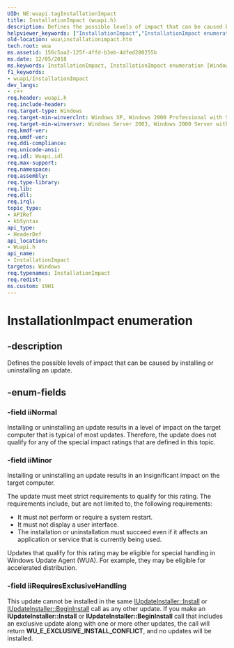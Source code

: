 ```yaml
---
UID: NE:wuapi.tagInstallationImpact
title: InstallationImpact (wuapi.h)
description: Defines the possible levels of impact that can be caused by installing or uninstalling an update.
helpviewer_keywords: ["InstallationImpact","InstallationImpact enumeration [Windows Update Agent]","iiMinor","iiNormal","iiRequiresExclusiveHandling","wua.installationimpact","wuapi/InstallationImpact","wuapi/iiMinor","wuapi/iiNormal","wuapi/iiRequiresExclusiveHandling"]
old-location: wua\installationimpact.htm
tech.root: wua
ms.assetid: 156c5aa2-125f-4ffd-b3eb-4dfed280255b
ms.date: 12/05/2018
ms.keywords: InstallationImpact, InstallationImpact enumeration [Windows Update Agent], iiMinor, iiNormal, iiRequiresExclusiveHandling, wua.installationimpact, wuapi/InstallationImpact, wuapi/iiMinor, wuapi/iiNormal, wuapi/iiRequiresExclusiveHandling
f1_keywords:
- wuapi/InstallationImpact
dev_langs:
- c++
req.header: wuapi.h
req.include-header: 
req.target-type: Windows
req.target-min-winverclnt: Windows XP, Windows 2000 Professional with SP3 [desktop apps only]
req.target-min-winversvr: Windows Server 2003, Windows 2000 Server with SP3 [desktop apps only]
req.kmdf-ver: 
req.umdf-ver: 
req.ddi-compliance: 
req.unicode-ansi: 
req.idl: Wuapi.idl
req.max-support: 
req.namespace: 
req.assembly: 
req.type-library: 
req.lib: 
req.dll: 
req.irql: 
topic_type:
- APIRef
- kbSyntax
api_type:
- HeaderDef
api_location:
- Wuapi.h
api_name:
- InstallationImpact
targetos: Windows
req.typenames: InstallationImpact
req.redist: 
ms.custom: 19H1
---
```


# InstallationImpact enumeration


## -description


Defines the possible levels of impact that can be caused by installing or uninstalling an update.


## -enum-fields




### -field iiNormal

Installing or uninstalling an update results in a level of impact on the target computer that is typical of most updates. Therefore, the update does not qualify for any of the special impact ratings that are defined in this topic.


### -field iiMinor

Installing or uninstalling an update results in an insignificant impact on the target computer.

The update must meet strict requirements to qualify for this rating. The requirements include, but are not limited to, the following requirements:

<ul>
<li>It must not perform or require a system restart.</li>
<li>It must not display a user interface.</li>
<li>The installation or uninstallation must succeed even if it affects an application or service that is currently being used.</li>
</ul>
 Updates that qualify for this rating may be eligible for special handling in Windows Update Agent (WUA). For example, they may be eligible for accelerated distribution.


### -field iiRequiresExclusiveHandling

This update cannot be installed in the same <a href="https://docs.microsoft.com/windows/desktop/api/wuapi/nf-wuapi-iupdateinstaller-install">IUpdateInstaller::Install</a> or <a href="https://docs.microsoft.com/windows/desktop/api/wuapi/nf-wuapi-iupdateinstaller-begininstall">IUpdateInstaller::BeginInstall</a> call as any other update.  If you make an <b>IUpdateInstaller::Install</b> or <b>IUpdateInstaller::BeginInstall</b> call that includes an exclusive update along with one or more other updates, the call will return <b>WU_E_EXCLUSIVE_INSTALL_CONFLICT</b>, and no updates will be installed.

